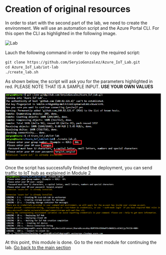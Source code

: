 # Creation of original resources
In order to start with the second part of the lab, we need to create the environment. We will use an automation script and the Azure Portal CLI. For this open the CLI as highlighted in the following image.

![Lab](../images/summary-1.PNG "Summary")

Lauch the following command in order to copy the required script:

```
git clone https://github.com/SeryioGonzalez/Azure_IoT_Lab.git
cd Azure_IoT_Lab/iot-lab
./create_lab.sh
```
As shown below, the script will ask you for the parameters highlighted in red. PLEASE NOTE THAT IS A SAMPLE INPUT. **USE YOUR OWN VALUES**

![Lab](../images/summary-2.PNG "Summary")

Once the script has successfully finished the deployment, you can send traffic to IoT hub as explained in Module 2
![Lab](../images/summary-7.PNG "Summary")

At this point, this module is done. Go to the next module for continuing the lab.
[Go back to the main section](../README.md )
